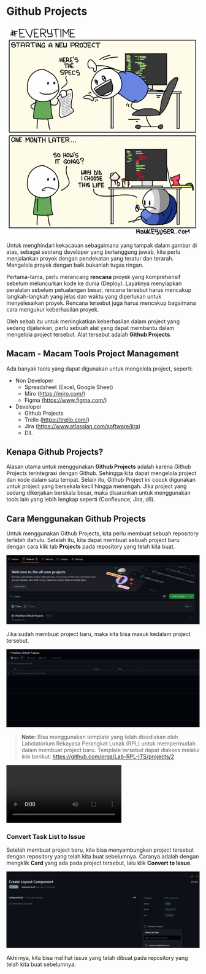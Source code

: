 # Github Projects

![Meme](level-4/meme.png)

Untuk menghindari kekacauan sebagaimana yang tampak dalam gambar di atas, sebagai seorang developer yang bertanggung jawab, kita perlu menjalankan proyek dengan pendekatan yang teratur dan terarah. Mengelola proyek dengan baik bukanlah tugas ringan.

Pertama-tama, perlu merancang **rencana** proyek yang komprehensif sebelum meluncurkan kode ke dunia (Deploy). Layaknya menyiapkan peralatan sebelum petualangan besar, rencana tersebut harus mencakup langkah-langkah yang jelas dan waktu yang diperlukan untuk menyelesaikan proyek. Rencana tersebut juga harus mencakup bagaimana cara mengukur keberhasilan proyek.

Oleh sebab itu untuk meningkatkan keberhasilan dalam project yang sedang dijalankan, perlu sebuah alat yang dapat membantu dalam mengelola project tersebut. Alat tersebut adalah **Github Projects**.

## Macam - Macam Tools Project Management
Ada banyak tools yang dapat digunakan untuk mengelola project, seperti:
  - Non Developer
    - Spreadsheet (Excel, Google Sheet)
    - Miro (https://miro.com/)
    - Figma (https://www.figma.com/)
  - Developer
    - Github Projects
    - Trello (https://trello.com/)
    - Jira (https://www.atlassian.com/software/jira)
    - Dll.

## Kenapa Github Projects?
Alasan utama untuk menggunakan **Github Projects** adalah karena Github Projects terintegrasi dengan Github. Sehingga kita dapat mengelola project dan kode dalam satu tempat. Selain itu, Github Project ini cocok digunakan untuk project yang bersekala kecil hingga menengah. Jika project yang sedang dikerjakan berskala besar, maka disarankan untuk menggunakan tools lain yang lebih lengkap seperti (Confleunce, Jira, dll).

## Cara Menggunakan Github Projects
Untuk menggunakan Github Projects, kita perlu membuat sebuah repository terlebih dahulu. Setelah itu, kita dapat membuat sebuah project baru dengan cara klik tab **Projects** pada repository yang telah kita buat.

![Alt text](level-4/github-projects.png)

Jika sudah membuat project baru, maka kita bisa masuk kedalam project tersebut. 

![Alt text](level-4/projects.png)

> **Note:** Bisa menggunakan template yang telah disediakan oleh Labolatorium Rekayasa Perangkat Lunak (RPL) untuk mempermudah dalam membuat project baru. Template tersebut dapat diakses melalui link berikut: 
> https://github.com/orgs/Lab-RPL-ITS/projects/2

<video src="level-4/template.mp4" controls title="Template Github Project"></video>

### Convert Task List to Issue
Setelah membuat project baru, kita bisa menyambungkan project tersebut dengan repository yang telah kita buat sebelumnya. Caranya adalah dengan mengklik **Card** yang ada pada project tersebut, lalu klik **Convert to Issue**.

![Alt text](level-4/convert-to-issue.png)

Akhirnya, kita bisa melihat issue yang telah dibuat pada repository yang telah kita buat sebelumnya. 



